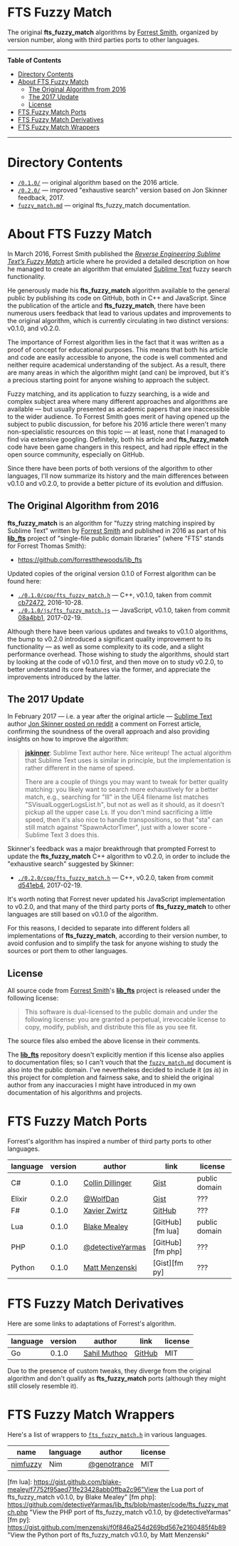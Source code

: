 # FTS Fuzzy Match

The original __fts_fuzzy_match__ algorithms by [Forrest Smith], organized by version number, along with third parties ports to other languages.


-----

**Table of Contents**

<!-- MarkdownTOC autolink="true" bracket="round" autoanchor="false" lowercase="only_ascii" uri_encoding="true" levels="1,2,3" -->

- [Directory Contents](#directory-contents)
- [About FTS Fuzzy Match](#about-fts-fuzzy-match)
    - [The Original Algorithm from 2016](#the-original-algorithm-from-2016)
    - [The 2017 Update](#the-2017-update)
    - [License](#license)
- [FTS Fuzzy Match Ports](#fts-fuzzy-match-ports)
- [FTS Fuzzy Match Derivatives](#fts-fuzzy-match-derivatives)
- [FTS Fuzzy Match Wrappers](#fts-fuzzy-match-wrappers)

<!-- /MarkdownTOC -->

-----

# Directory Contents

- [`/0.1.0/`](./0.1.0/) — original algorithm based on the 2016 article.
- [`/0.2.0/`](./0.2.0/) — improved "exhaustive search" version based on Jon Skinner feedback, 2017.
- [`fuzzy_match.md`][fm md] — original fts_fuzzy_match documentation.


# About FTS Fuzzy Match

In March 2016, Forrest Smith published the _[Reverse Engineering Sublime Text’s Fuzzy Match]_ article where he provided a detailed description on how he managed to create an algorithm that emulated [Sublime Text] fuzzy search functionality.

He generously made his __fts_fuzzy_match__ algorithm available to the general public by publishing its code on GitHub, both in C++ and JavaScript.
Since the publication of the article and __fts_fuzzy_match__, there have been numerous users feedback that lead to various updates and improvements to the original algorithm, which is currently circulating in two distinct versions: v0.1.0, and v0.2.0.

The importance of Forrest algorithm lies in the fact that it was written as a proof of concept for educational purposes. This means that both his article and code are easily accessible to anyone, the code is well commented and neither require academical understanding of the subject.
As a result, there are many areas in which the algorithm might (and can) be improved, but it's a precious starting point for anyone wishing to approach the subject.

Fuzzy matching, and its application to fuzzy searching, is a wide and complex subject area where many different approaches and algorithms are available — but usually presented as academic papers that are inaccessible to the wider audience.
To Forrest Smith goes merit of having opened up the subject to public discussion, for before his 2016 article there weren't many non-specialistic resources on this topic — at least, none that I managed to find via extensive googling.
Definitely, both his article and __fts_fuzzy_match__ code have been game changers in this respect, and had ripple effect in the open source community, especially on GitHub.

Since there have been ports of both versions of the algorithm to other languages, I'll now summarize its history and the main differences between v0.1.0 and v0.2.0, to provide a better picture of its evolution and diffusion. 

## The Original Algorithm from 2016

__fts_fuzzy_match__ is an algorithm for "fuzzy string matching inspired by Sublime Text" written by [Forrest Smith] and published in 2016 as part of his __[lib_fts]__ project of "single-file public domain libraries" (where "FTS" stands for Forrest Thomas Smith):

- https://github.com/forrestthewoods/lib_fts

Updated copies of the original version 0.1.0 of Forrest algorithm can be found here:

- [`./0.1.0/cpp/fts_fuzzy_match.h`][fm1cpp] — C++, v0.1.0, taken from commit [cb72472][fm1cpp cb72472], 2016-10-28.
- [`./0.1.0/js/fts_fuzzy_match.js`][fm1js] — JavaScript, v0.1.0, taken from commit [08a4bb1][fm1js 08a4bb1], 2017-02-19.

Although there have been various updates and tweaks to v0.1.0 algorithms, the bump to v0.2.0 introduced a significant quality improvement to its functionality — as well as some complexity to its code, and a slight performance overhead.
Those wishing to study the algorithms, should start by looking at the code of v0.1.0 first, and then move on to study v0.2.0, to better understand its core features via the former, and appreciate the improvements introduced by the latter.

## The 2017 Update

In February 2017 — i.e. a year after the original article — [Sublime Text] author [Jon Skinner posted on reddit] a comment on Forrest article, confirming the soundness of the overall approach and also providing insights on how to improve the algorithm:

> __[jskinner]__: Sublime Text author here. Nice writeup! The actual algorithm that Sublime Text uses is similar in principle, but the implementation is rather different in the name of speed.
> 
> There are a couple of things you may want to tweak for better quality matching: you likely want to search more exhaustively for a better match, e.g., searching for "lll" in the UE4 filename list matches "SVisualLoggerLogsList.h", but not as well as it should, as it doesn't pickup all the upper case Ls. If you don't mind sacrificing a little speed, then it's also nice to handle transpositions, so that "sta" can still match against "SpawnActorTimer", just with a lower score - Sublime Text 3 does this.

Skinner's feedback was a major breakthrough that prompted Forrest to update the __fts_fuzzy_match__ C++ algorithm to v0.2.0, in order to include the "exhaustive search" suggested by Skinner:

- [`./0.2.0/cpp/fts_fuzzy_match.h`][fm1cpp] — C++, v0.2.0, taken from commit [d541eb4][fm2cpp d541eb4], 2017-02-19.

It's worth noting that Forrest never updated his JavaScript implementation to v0.2.0, and that many of the third party ports of __fts_fuzzy_match__ to other languages are still based on v0.1.0 of the algorithm.

For this reasons, I decided to separate into different folders all implementations of __fts_fuzzy_match__, according to their version number, to avoid confusion and to simplify the task for anyone wishing to study the sources or port them to other languages.

## License

All source code from [Forrest Smith]'s __[lib_fts]__ project is released under the following license:

> This software is dual-licensed to the public domain and under the following license: you are granted a perpetual, irrevocable license to copy, modify, publish, and distribute this file as you see fit.

The source files also embed the above license in their comments.

The __[lib_fts]__ repository doesn't explicitly mention if this license also applies to documentation files; so I can't vouch that the [`fuzzy_match.md`][fm md] document is also into the public domain.
I've nevertheless decided to include it (_as is_) in this project for completion and fairness sake, and to shield the original author from any inaccuracies I might have introduced in my own documentation of his algorithms and projects.

# FTS Fuzzy Match Ports

Forrest's algorithm has inspired a number of third party ports to other languages.

| language | version |       author       |       link       |    license    |
|----------|---------|--------------------|------------------|---------------|
| C#       | 0.1.0   | [Collin Dillinger] | [Gist][fm c#]    | public domain |
| Elixir   | 0.2.0   | [@WolfDan]         | [Gist][fm ex]    | ???           |
| F#       | 0.1.0   | [Xavier Zwirtz]    | [GitHub][fm f#]  | ???           |
| Lua      | 0.1.0   | [Blake Mealey]     | [GitHub][fm lua] | public domain |
| PHP      | 0.1.0   | [@detectiveYarmas] | [GitHub][fm php] | ???           |
| Python   | 0.1.0   | [Matt Menzenski]   | [Gist][fm py]    | ???           |

# FTS Fuzzy Match Derivatives

Here are some links to adaptations of Forrest's algorithm.

| language | version |     author     |        link        | license |
|----------|---------|----------------|--------------------|---------|
| Go       | 0.1.0   | [Sahil Muthoo] | [GitHub][fuzzy go] | MIT     |

Due to the presence of custom tweaks, they diverge from the original algorithm and don't qualify as __fts_fuzzy_match__ ports (although they might still closely resemble it).

# FTS Fuzzy Match Wrappers

Here's a list of wrappers to [`fts_fuzzy_match.h`][fm1cpp] in various languages.

|    name    | language |     author    | license |
|------------|----------|---------------|---------|
| [nimfuzzy] | Nim      | [@genotrance] | MIT     |


<!-----------------------------------------------------------------------------
                               REFERENCE LINKS
------------------------------------------------------------------------------>

[Jon Skinner posted on reddit]: https://www.reddit.com/r/programming/comments/4cfz8r/reverse_engineering_sublime_texts_fuzzy_match/d1i7unr/ "Read Jon Skinner's feedback on Forrest article, on reddit"

<!-- editors -->

[Sublime Text]: https://www.sublimetext.com/ "Visit Sublime Text website"
[VS Code]: https://code.visualstudio.com/ "Visit Visual Studio Code website"

<!-- libraries -->

[lib_fts]: https://github.com/forrestthewoods/lib_fts
[fts_fuzzy_match]: https://github.com/forrestthewoods/lib_fts
[nimfuzzy]: https://github.com/genotrance/nimfuzzy

<!-- articles -->

[Reverse Engineering Sublime Text’s Fuzzy Match]: https://www.forrestthewoods.com/blog/reverse_engineering_sublime_texts_fuzzy_match/ "Read Forrest Smith's article"

<!-- people -->

[@detectiveYarmas]: https://github.com/detectiveYarmas "View @detectiveYarmas's GitHub profile"
[@genotrance]: https://github.com/genotrance "View @genotrance's GitHub profile"
[@WolfDan]: https://github.com/WolfDan "View @WolfDan's GitHub profile"
[Blake Mealey]: https://github.com/blake-mealey "View Blake Mealey's GitHub profile"
[Collin Dillinger]: https://github.com/CDillinger "View Collin Dillinger's GitHub profile"
[Forrest Smith]: https://github.com/forrestthewoods "View Forrest Smith's GitHub profile"
[jskinner]: https://www.reddit.com/user/jskinner/ "View Jon Skinner Reddit profile"
[Matt Menzenski]: https://github.com/menzenski "View Matt Menzenski's GitHub profile"
[Sahil Muthoo]: https://github.com/sahilm "View Sahil Muthoo's GitHub profile"
[Xavier Zwirtz]: https://github.com/xavierzwirtz "View Xavier Zwirtz's GitHub profile"


<!-- FTS Fuzzy Match  -------------------------------------------------------->

<!-- upstream sources -->

[fm1cpp cb72472]: https://github.com/forrestthewoods/lib_fts/blob/cb72472b92dfa4242af55763f9cfd254ab66d423/code/fts_fuzzy_match.h "View upstream source of 'fts_fuzzy_match.h' v0.1.0 from commit cb72472"
[fm1js 08a4bb1]: https://github.com/forrestthewoods/lib_fts/blob/08a4bb1883cc70480020bca549894135ae08d8f5/code/fts_fuzzy_match.js "View upstream source of 'fts_fuzzy_match.js' v0.1.0 from commit 08a4bb1"
[fm2cpp d541eb4]: https://github.com/forrestthewoods/lib_fts/blob/d541eb49b289a03320fb62150b8fd01364e22403/code/fts_fuzzy_match.h "View upstream source of 'fts_fuzzy_match.h' v0.2.0 from commit d541eb4"

<!-- upstream ports -->

[fm c#]: https://gist.github.com/CDillinger/2aa02128f840bdca90340ce08ee71bc2 "View the C# port of fts_fuzzy_match v0.1.0, by Collin Dillinger"
[fm ex]: https://gist.github.com/WolfDan/7cef2973d1fcae8f8e84c00b0a959fc8 "View the Elixir port of fts_fuzzy_match v0.2.0, by @WolfDan"
[fm f#]: https://github.com/xavierzwirtz/lib_fts/blob/939fc8730334a97156ca1e0791ae11250154a1f4/code/fts_fuzzy_match.fsx "View the F# port of fts_fuzzy_match v0.1.0, by Xavier Zwirtz"
[fm lua]: https://gist.github.com/blake-mealey/f7752f95aed71fe23428abb0ffba2c96"View the Lua port of fts_fuzzy_match v0.1.0, by Blake Mealey"
[fm php]: https://github.com/detectiveYarmas/lib_fts/blob/master/code/fts_fuzzy_match.php "View the PHP port of fts_fuzzy_match v0.1.0, by @detectiveYarmas"
[fm py]: https://gist.github.com/menzenski/f0f846a254d269bd567e2160485f4b89 "View the Python port of fts_fuzzy_match v0.1.0, by Matt Menzenski"

<!-- upstream derivatives -->

[fuzzy go]: https://github.com/sahilm/fuzzy/blob/master/fuzzy.go "View the Go adaptation of fts_fuzzy_match v0.1.0, by Sahil Muthoo"

<!-- project links ----------------------------------------------------------->

<!-- project files -->

[fm md]: ./fuzzy_match.md "View the original documentation of fts_fuzzy_match"
[fm1cpp]: ./0.1.0/cpp/fts_fuzzy_match.h
[fm1js]: ./0.1.0/js/fts_fuzzy_match.js
[fm2cpp]: ./0.2.0/cpp/fts_fuzzy_match.h

<!-- EOF -->
